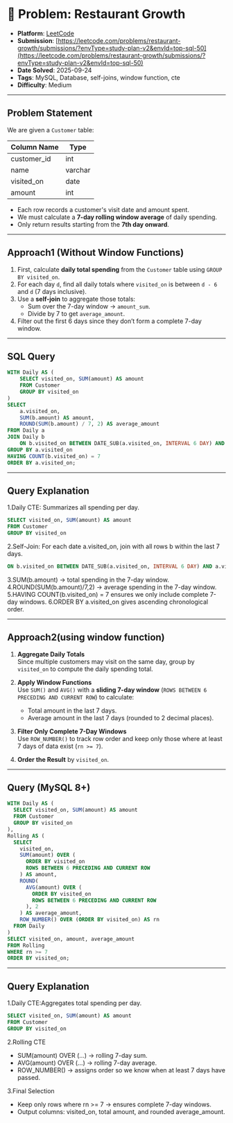 # 🧲 Problem: Restaurant Growth

- **Platform**: [LeetCode](https://leetcode.com/problems/restaurant-growth/description/?envType=study-plan-v2&envId=top-sql-50)
- **Submission**: [https://leetcode.com/problems/restaurant-growth/submissions/?envType=study-plan-v2&envId=top-sql-50](https://leetcode.com/problems/restaurant-growth/submissions/?envType=study-plan-v2&envId=top-sql-50)
- **Date Solved**: 2025-09-24
- **Tags**: MySQL, Database, self-joins, window function, cte
- **Difficulty**: Medium

---

## Problem Statement
We are given a `Customer` table:

| Column Name | Type |
|-------------|------|
| customer_id | int  |
| name        | varchar |
| visited_on  | date |
| amount      | int  |

- Each row records a customer's visit date and amount spent.
- We must calculate a **7-day rolling window average** of daily spending.
- Only return results starting from the **7th day onward**.

---

## Approach1 (Without Window Functions)
1. First, calculate **daily total spending** from the `Customer` table using `GROUP BY visited_on`.
2. For each day `d`, find all daily totals where `visited_on` is between `d - 6` and `d` (7 days inclusive).
3. Use a **self-join** to aggregate those totals:
   - Sum over the 7-day window → `amount_sum`.
   - Divide by 7 to get `average_amount`.
4. Filter out the first 6 days since they don’t form a complete 7-day window.

---

## SQL Query
```sql
WITH Daily AS (
    SELECT visited_on, SUM(amount) AS amount
    FROM Customer
    GROUP BY visited_on
)
SELECT 
    a.visited_on,
    SUM(b.amount) AS amount,
    ROUND(SUM(b.amount) / 7, 2) AS average_amount
FROM Daily a
JOIN Daily b
    ON b.visited_on BETWEEN DATE_SUB(a.visited_on, INTERVAL 6 DAY) AND a.visited_on
GROUP BY a.visited_on
HAVING COUNT(b.visited_on) = 7
ORDER BY a.visited_on;
```

---

## Query Explanation

1.Daily CTE: Summarizes all spending per day.
```sql
SELECT visited_on, SUM(amount) AS amount
FROM Customer
GROUP BY visited_on
```
2.Self-Join: For each date a.visited_on, join with all rows b within the last 7 days.
```sql
ON b.visited_on BETWEEN DATE_SUB(a.visited_on, INTERVAL 6 DAY) AND a.visited_on
```
3.SUM(b.amount) → total spending in the 7-day window.
4.ROUND(SUM(b.amount)/7,2) → average spending in the 7-day window.
5.HAVING COUNT(b.visited_on) = 7 ensures we only include complete 7-day windows.
6.ORDER BY a.visited_on gives ascending chronological order.

---
## Approach2(using window function)
1. **Aggregate Daily Totals**  
   Since multiple customers may visit on the same day, group by `visited_on` to compute the daily spending total.  

2. **Apply Window Functions**  
   Use `SUM()` and `AVG()` with a **sliding 7-day window** (`ROWS BETWEEN 6 PRECEDING AND CURRENT ROW`) to calculate:
   - Total amount in the last 7 days.  
   - Average amount in the last 7 days (rounded to 2 decimal places).  

3. **Filter Only Complete 7-Day Windows**  
   Use `ROW_NUMBER()` to track row order and keep only those where at least 7 days of data exist (`rn >= 7`).  

4. **Order the Result** by `visited_on`.  

---

## Query (MySQL 8+)
```sql
WITH Daily AS (
  SELECT visited_on, SUM(amount) AS amount
  FROM Customer
  GROUP BY visited_on
),
Rolling AS (
  SELECT
    visited_on,
    SUM(amount) OVER (
      ORDER BY visited_on
      ROWS BETWEEN 6 PRECEDING AND CURRENT ROW
    ) AS amount,
    ROUND(
      AVG(amount) OVER (
        ORDER BY visited_on
        ROWS BETWEEN 6 PRECEDING AND CURRENT ROW
      ), 2
    ) AS average_amount,
    ROW_NUMBER() OVER (ORDER BY visited_on) AS rn
  FROM Daily
)
SELECT visited_on, amount, average_amount
FROM Rolling
WHERE rn >= 7
ORDER BY visited_on;
```
---

## Query Explanation

1.Daily CTE:Aggregates total spending per day.
```sql
SELECT visited_on, SUM(amount) AS amount
FROM Customer
GROUP BY visited_on
```
2.Rolling CTE
  - SUM(amount) OVER (...) → rolling 7-day sum.
  - AVG(amount) OVER (...) → rolling 7-day average.
  - ROW_NUMBER() → assigns order so we know when at least 7 days have passed.

3.Final Selection
  - Keep only rows where rn >= 7 → ensures complete 7-day windows.
  - Output columns: visited_on, total amount, and rounded average_amount.
